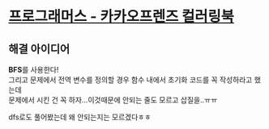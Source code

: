 # [프로그래머스 - 카카오프렌즈 컬러링북](https://programmers.co.kr/learn/courses/30/lessons/1829)

## 해결 아이디어
**BFS**를 사용한다!  
그리고 문제에서 전역 변수를 정의할 경우 함수 내에서 초기화 코드를 꼭 작성하라고 했는데  
문제에서 시킨 건 꼭 하자...이것때문에 안되는 줄도 모르고 삽질을..ㅠㅠ  
  
dfs로도 풀어봤는데 왜 안되는지는 모르겠다ㅎㅎ